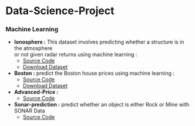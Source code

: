 # Data-Science-Project

### Machine Learning
* **Ionosphere :** This dataset involves predicting whether a structure is in the atmosphere<br> or not given radar returns using machine learning :
    * [Source Code](https://github.com/rotimi2020/Ionosphere-prediction)
    * [Download Dataset](https://github.com/rotimi2020/Ionosphere-prediction/blob/main/Ionosphere.csv)
* **Boston :** predict the Boston house prices using machine learning :
    * [Source Code](https://github.com/rotimi2020/Boston-Prediction)
    * [Download Dataset](https://github.com/rotimi2020/Boston-Prediction/blob/main/Boston.csv)
* **Advanced-Price :**
    * [Source Code](https://github.com/rotimi2020/Advanced-Price)
* **Sonar-prediction :**  predict whether an object is either Rock or Mine with SONAR Data
    * [Source Code](https://github.com/rotimi2020/Sonar-prediction)
